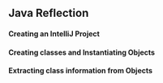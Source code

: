 ## Java Reflection

#### Creating an IntelliJ Project

#### Creating classes and Instantiating Objects

#### Extracting class information from Objects

